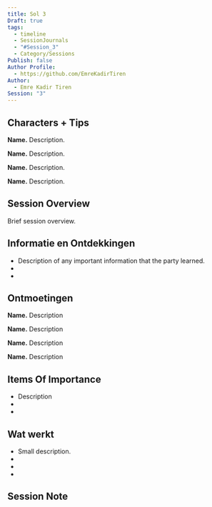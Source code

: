 ```yaml
---
title: Sol 3
Draft: true
tags:
  - timeline
  - SessionJournals
  - "#Session_3"
  - Category/Sessions
Publish: false
Author Profile:
  - https://github.com/EmreKadirTiren
Author:
  - Emre Kadir Tiren
Session: "3"
---
```



## Characters + Tips
 
**Name.** Description. 
 
**Name.** Description. 
 
**Name.** Description. 
 
**Name.** Description. 
 
## Session Overview 
 
Brief session overview.

## Informatie en Ontdekkingen

- Description of any important information that the party learned.
- 
- 
 
## Ontmoetingen
 
**Name.** Description 
 
**Name.** Description 
 
**Name.** Description 
 
**Name.** Description 
 
## Items Of Importance
 
- Description
- 
- 

## Wat werkt
 
- Small description.
- 
- 
- 
## Session Note